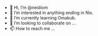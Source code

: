 - 👋 Hi, I’m @neidiom
- 👀 I’m interested in anything ending in Nix.
- 🌱 I’m currently learning Omakub.
- 💞️ I’m looking to collaborate on ...
- 📫 How to reach me ...

<!---
neidiom/neidiom is a ✨ special ✨ repository because its `README.md` (this file) appears on your GitHub profile.
You can click the Preview link to take a look at your changes.
--->
